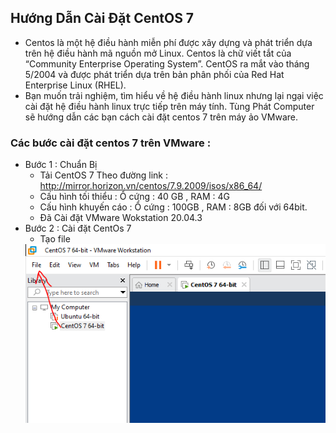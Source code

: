 ## Hướng Dẫn Cài Đặt CentOS 7 
- Centos là một hệ điều hành miễn phí được xây dựng và phát triển dựa trên hệ điều hành mã nguồn mở Linux. Centos là chữ viết tắt của “Community Enterprise Operating System”. CentOS ra mắt vào tháng 5/2004 và được phát triển dựa trên bản phân phối của Red Hat Enterprise Linux (RHEL).
- Bạn muốn trải nghiệm, tìm hiểu về hệ điều hành linux nhưng lại ngại việc cài đặt hệ điều hành linux trực tiếp trên máy tính. Tùng Phát Computer sẽ hướng dẫn các bạn cách cài đặt centos 7 trên máy ảo VMware.
 ### Các bước cài đặt centos 7 trên VMware :
- Bước 1 : Chuẩn Bị 
    + Tải CentOS 7 Theo đường link : http://mirror.horizon.vn/centos/7.9.2009/isos/x86_64/
    + Cấu hình tối thiểu : Ổ cứng : 40 GB , RAM : 4G
    + Cấu hình khuyến cáo : Ổ cứng : 100GB , RAM : 8GB đối với 64bit.
    + Đã Cài đặt VMware Wokstation 20.04.3
- Bước 2 : Cài đặt CentOs 7
   + Tạo file
    <img src = "../../jmg/b1.PNG">
